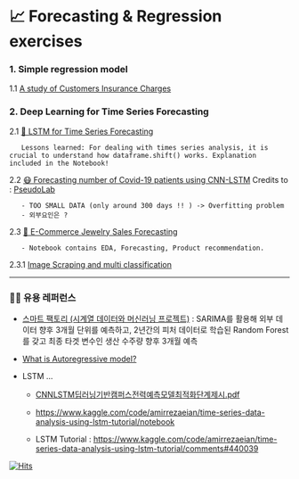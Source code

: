 # 📈 Forecasting & Regression exercises 

### 1. Simple regression model 

   1.1 [A study of Customers Insurance Charges](https://github.com/risa1796/Forcasting-Regression-ML-exercises/blob/main/Insurance_Charges.ipynb)

### 2. Deep Learning for Time Series Forecasting

   2.1  [🛒 LSTM for Time Series Forecasting](https://github.com/risa1796/Forecasting-Regression-exercises/blob/main/Deep_Learning_for_Time_Series_Forecasting-4.ipynb)
   
       Lessons learned: For dealing with times series analysis, it is crucial to understand how dataframe.shift() works. Explanation included in the Notebook!
       
   2.2  [😷 Forecasting number of Covid-19 patients using CNN-LSTM](https://github.com/risa1796/Forecasting-Regression-exercises/blob/main/Forecasting_number_of_Covid_19_patients_using_CNN_LSTM.ipynb) Credits to : [PseudoLab](https://colab.research.google.com/github/Pseudo-Lab/Tutorial-Book/blob/master/book/chapters/time-series/Ch5-CNN-LSTM.ipynb?authuser=2#scrollTo=yKZhY7rpgkIW)
         
       - TOO SMALL DATA (only around 300 days !! ) -> Overfitting problem
       - 외부요인은 ? 
       
  2.3 [💍 E-Commerce Jewelry Sales Forecasting](https://github.com/risa1796/Forecasting-Regression-exercises/blob/main/E_Commerce_Jewelry.ipynb)
  
       - Notebook contains EDA, Forecasting, Product recommendation. 
   2.3.1 [Image Scraping and multi classification](https://github.com/risa1796/Computer-Vision-exercises/blob/main/Jewelry_image_classification.ipynb)
       
-------------------
   
### 🧞‍♂️ 유용 레퍼런스 

- [스마트 팩토리 (시계열 데이터와 머신러닝 프로젝트)](https://github.com/Toddbear20/Smart_factory_APS) : SARIMA를 활용해 외부 데이터 향후 3개월 단위를 예측하고, 2년간의 피처 데이터로 학습된 Random Forest를 갖고 최종 타겟 변수인 생산 수주량 향후 3개월 예측 
- [What is Autoregressive model?](https://www.youtube.com/watch?v=5-2C4eO4cPQ) 
- LSTM ... 
    
    - [CNNLSTM딥러닝기반캠퍼스전력예측모델최적화단계제시.pdf](https://github.com/risa1796/Forecasting-Regression-exercises/files/10421568/CNNLSTM.pdf)

    - https://www.kaggle.com/code/amirrezaeian/time-series-data-analysis-using-lstm-tutorial/notebook
    - LSTM Tutorial : https://www.kaggle.com/code/amirrezaeian/time-series-data-analysis-using-lstm-tutorial/comments#440039

        

[![Hits](https://hits.seeyoufarm.com/api/count/incr/badge.svg?url=https%3A%2F%2Fgithub.com%2Frisa1796%2FForecasting-Regression-exercises&count_bg=%23EB7608&title_bg=%23555555&icon=&icon_color=%23E7E7E7&title=hits&edge_flat=false)](https://hits.seeyoufarm.com)
